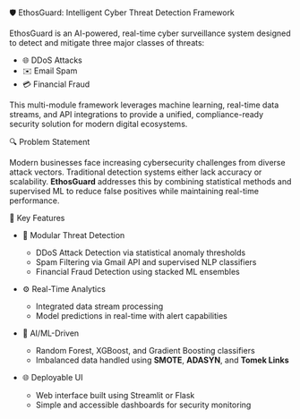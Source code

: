 🛡️ EthosGuard: Intelligent Cyber Threat Detection Framework

EthosGuard is an AI-powered, real-time cyber surveillance system designed to detect and mitigate three major classes of threats:
- 🌐 DDoS Attacks
- ✉️ Email Spam
- 💳 Financial Fraud

This multi-module framework leverages machine learning, real-time data streams, and API integrations to provide a unified, compliance-ready security solution for modern digital ecosystems.

🔍 Problem Statement

Modern businesses face increasing cybersecurity challenges from diverse attack vectors. Traditional detection systems either lack accuracy or scalability. **EthosGuard** addresses this by combining statistical methods and supervised ML to reduce false positives while maintaining real-time performance.

🚀 Key Features

- 🔐 Modular Threat Detection
  - DDoS Attack Detection via statistical anomaly thresholds
  - Spam Filtering via Gmail API and supervised NLP classifiers
  - Financial Fraud Detection using stacked ML ensembles

- ⚙️ Real-Time Analytics
  - Integrated data stream processing
  - Model predictions in real-time with alert capabilities

- 🧠 AI/ML-Driven
  - Random Forest, XGBoost, and Gradient Boosting classifiers
  - Imbalanced data handled using **SMOTE**, **ADASYN**, and **Tomek Links**

- 🌐 Deployable UI
  - Web interface built using Streamlit or Flask
  - Simple and accessible dashboards for security monitoring
